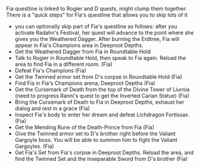 Fia questline is linked to Rogier and D quests, might clump them together. There is a "quick steps" for Fia's questline that allows you to skip lots of it

- you can optionally skip part of Fia's questline as follows: after you activate Radahn's Festival, her quest will advance to the point where she gives you the Weathered Dagger. After burning the Erdtree, Fia will appear in Fia's Champions area in Deeproot Depths.
- Get the Weathered Dagger from Fia in Roundtable Hold
- Talk to Rogier in Roundtable Hold, then speak to Fia again. Reload the area to find Fia in a different room. (Fia)
- Defeat Fia's Champions (Fia)
- Get the Twinned armor set from D's corpse in Roundtable Hold (Fia)
- Find Fia in Fia's Champions arena, Deeproot Depths (Fia)
- Get the Cursemark of Death from the top of the Divine Tower of Liurnia (need to progress Ranni's quest to get the Inverted Carian Statue) (Fia)
- Bring the Cursemark of Death to Fia in Deeproot Depths, exhaust her dialog and rest in a grace (Fia)
- Inspect Fia's body to enter her dream and defeat Lichdragon Fortissax. (Fia)
- Get the Mending Rune of the Death-Prince from Fia (Fia)
- Give the Twinned armor set to D's brother right before the Valiant Gargoyle boss. You will be able to summon him to fight the Valiant Gargoyles. (Fia)
- Get Fia's Set from Fia's corpse in Deeproot Depths. Reload the area, and find the Twinned Set and the Inseparable Sword from D's brother (Fia)